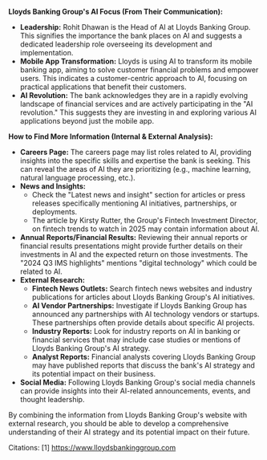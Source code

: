 **Lloyds Banking Group's AI Focus (From Their Communication):**

*   **Leadership:** Rohit Dhawan is the Head of AI at Lloyds Banking Group. This signifies the importance the bank places on AI and suggests a dedicated leadership role overseeing its development and implementation.
*   **Mobile App Transformation:** Lloyds is using AI to transform its mobile banking app, aiming to solve customer financial problems and empower users. This indicates a customer-centric approach to AI, focusing on practical applications that benefit their customers.
*   **AI Revolution:** The bank acknowledges they are in a rapidly evolving landscape of financial services and are actively participating in the "AI revolution." This suggests they are investing in and exploring various AI applications beyond just the mobile app.

**How to Find More Information (Internal & External Analysis):**

*   **Careers Page:** The careers page may list roles related to AI, providing insights into the specific skills and expertise the bank is seeking. This can reveal the areas of AI they are prioritizing (e.g., machine learning, natural language processing, etc.).
*   **News and Insights:**
    *   Check the "Latest news and insight" section for articles or press releases specifically mentioning AI initiatives, partnerships, or deployments.
    *   The article by Kirsty Rutter, the Group's Fintech Investment Director, on fintech trends to watch in 2025 may contain information about AI.
*   **Annual Reports/Financial Results:** Reviewing their annual reports or financial results presentations might provide further details on their investments in AI and the expected return on those investments. The "2024 Q3 IMS highlights" mentions "digital technology" which could be related to AI.
*   **External Research:**
    *   **Fintech News Outlets:** Search fintech news websites and industry publications for articles about Lloyds Banking Group's AI initiatives.
    *   **AI Vendor Partnerships:** Investigate if Lloyds Banking Group has announced any partnerships with AI technology vendors or startups. These partnerships often provide details about specific AI projects.
    *   **Industry Reports:** Look for industry reports on AI in banking or financial services that may include case studies or mentions of Lloyds Banking Group's AI strategy.
    *   **Analyst Reports:** Financial analysts covering Lloyds Banking Group may have published reports that discuss the bank's AI strategy and its potential impact on their business.
*   **Social Media:** Following Lloyds Banking Group's social media channels can provide insights into their AI-related announcements, events, and thought leadership.

By combining the information from Lloyds Banking Group's website with external research, you should be able to develop a comprehensive understanding of their AI strategy and its potential impact on their future.

Citations:
[1] https://www.lloydsbankinggroup.com